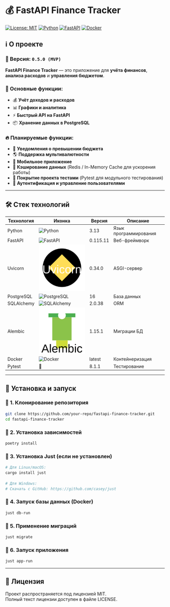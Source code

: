 # 💰 FastAPI Finance Tracker

[![License: MIT](https://img.shields.io/badge/License-MIT-green.svg)](LICENSE)
[![Python](https://img.shields.io/badge/Python-3.13-blue.svg)](https://www.python.org/)
[![FastAPI](https://img.shields.io/badge/FastAPI-0.115.11-009688.svg)](https://fastapi.tiangolo.com/)
[![Docker](https://img.shields.io/badge/Docker-Supported-blue.svg)](https://www.docker.com/)

## ℹ️ О проекте

### 📌 Версия: `0.5.0 (MVP)`

**FastAPI Finance Tracker** — это приложение для **учёта финансов**, **анализа расходов** и **управления бюджетом**.

### 🔹 Основные функции:
- 💰 **Учёт доходов и расходов**
- 📊 **Графики и аналитика**
- ⚡ **Быстрый API на FastAPI**
- 📦 **Хранение данных в PostgreSQL**

### 🔥 Планируемые функции:
- 🔔 **Уведомления о превышении бюджета**
- 🌎 **Поддержка мультивалютности**
- 📱 **Мобильное приложение**
- 🚀 **Кэширование данных** (Redis / In-Memory Cache для ускорения работы)
- 🧪 **Покрытие проекта тестами** (Pytest для модульного тестирования)
- 🔑 **Аутентификация и управление пользователями**
  
---

## 🛠️ Стек технологий

| Технология   | Иконка  | Версия  | Описание |
|-------------|--------|---------|----------|
| Python      | ![Python](https://cdn.jsdelivr.net/gh/devicons/devicon/icons/python/python-original.svg) | 3.13 | Язык программирования |
| FastAPI     | ![FastAPI](https://cdn.jsdelivr.net/gh/devicons/devicon/icons/fastapi/fastapi-original.svg) | 0.115.11 | Веб-фреймворк |
| Uvicorn     | ![Uvicorn](assets/uvicorn.svg) | 0.34.0 | ASGI-сервер |
| PostgreSQL  | ![PostgreSQL](https://cdn.jsdelivr.net/gh/devicons/devicon/icons/postgresql/postgresql-original.svg) | 16 | База данных |
| SQLAlchemy  | ![SQLAlchemy](https://cdn.jsdelivr.net/gh/devicons/devicon/icons/sqlalchemy/sqlalchemy-original.svg) | 2.0.38 | ORM |
| Alembic     | ![Alembic](assets/alembic.svg) | 1.15.1 | Миграции БД |
| Docker      | ![Docker](https://cdn.jsdelivr.net/gh/devicons/devicon/icons/docker/docker-original.svg) | latest | Контейнеризация |
| Pytest      | 🧪 | 8.1.1 | Тестирование |

---

## 🚀 **Установка и запуск**
### 🔹 **1. Клонирование репозитория**
```sh
git clone https://github.com/your-repo/fastapi-finance-tracker.git
cd fastapi-finance-tracker
```

### 🔹 **2. Установка зависимостей**
```sh
poetry install
```

### 🔹 **3. Установка Just (если не установлен)**
```sh
# Для Linux/macOS:
cargo install just

# Для Windows:
# Скачать с GitHub: https://github.com/casey/just
```

### 🔹 **4. Запуск базы данных (Docker)**
```sh
just db-run
```

### 🔹 **5. Применение миграций**
```sh
just migrate
```

### 🔹 **6. Запуск приложения**
```sh
just app-run
```

---

## 📜 **Лицензия**
Проект распространяется под лицензией MIT.<br>
Полный текст лицензии доступен в файле LICENSE.
